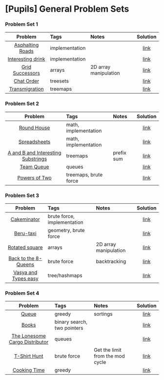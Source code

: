 # [Pupils] General Problem Sets

### Problem Set 1
| Problem           | Tags         | Notes  | Solution |
| :-----------: |:-------------| :---------|:--------------:|
| [Asphalting Roads](http://codeforces.com/problemset/problem/583/A) | implementation | | [link](http://codeforces.com/contest/583/submission/14749293) |
| [Interesting drink](http://codeforces.com/problemset/problem/706/B) | implementation | | [link](http://codeforces.com/contest/706/submission/19789121) |
| [Grid Successors](https://uva.onlinejudge.org/index.php?option=onlinejudge&page=show_problem&problem=2628) | arrays | 2D array manipulation | [link](https://github.com/AhmadElsagheer/UVa-Solutions/blob/master/v115/GridSuccessors_UVa11581.java) |
| [Chat Order](http://codeforces.com/problemset/problem/637/B) | treesets | | [link](http://codeforces.com/contest/637/submission/17594248) |
| [Transmigration](http://codeforces.com/problemset/problem/105/A) | treemaps | | [link](http://codeforces.com/contest/105/submission/19847729) |

### Problem Set 2
| Problem           | Tags         | Notes  | Solution |
| :-----------: |:-------------| :---------|:--------------:|
| [Round House](http://codeforces.com/problemset/problem/659/A) | math, implementation | | [link](http://codeforces.com/contest/659/submission/17224376) |
| [Spreadsheets](http://codeforces.com/problemset/problem/1/B) | math, implementation | | [link](http://codeforces.com/contest/1/submission/12257458) |
| [A and B and Interesting Substrings](http://codeforces.com/problemset/problem/519/D) | treemaps | prefix sum | [link](http://codeforces.com/contest/519/submission/18131191) |
| [Team Queue](https://uva.onlinejudge.org/index.php?option=com_onlinejudge&Itemid=8&page=show_problem&problem=481) | queues | | [link](https://github.com/AhmadElsagheer/UVa-Solutions/blob/master/v005/TeamQueue_UVa540.java) |
| [Powers of Two](http://codeforces.com/problemset/problem/702/B)	|	treemaps, brute force | | [link](http://codeforces.com/contest/702/submission/19483223) |


### Problem Set 3
| Problem           | Tags         | Notes  | Solution |
| :-----------: |:-------------| :---------|:--------------:|
| [Cakeminator](http://codeforces.com/problemset/problem/330/A) | brute force, implementation | | [link](http://codeforces.com/contest/330/submission/11350645) |
| [Beru-taxi](http://codeforces.com/problemset/problem/706/A) | geometry, brute force | | [link](http://codeforces.com/contest/706/submission/19787899) |
| [Rotated square](https://uva.onlinejudge.org/index.php?option=onlinejudge&page=show_problem&problem=1796) | arrays | 2D array manipulation | [link](https://github.com/AhmadElsagheer/UVa-Solutions/blob/master/v108/RotatedSquare_UVa10855.java) |
| [Back to the 8-Queens](https://uva.onlinejudge.org/index.php?option=onlinejudge&page=show_problem&problem=2026) | brute force | backtracking | [link](https://github.com/AhmadElsagheer/UVa-Solutions/blob/master/v110/BackToThe8Queens_UVa11085.java) |
| [Vasya and Types	easy](http://codeforces.com/problemset/problem/87/B) | tree/hashmaps | | [link](http://codeforces.com/contest/87/submission/20625216) |


### Problem Set 4
| Problem           | Tags         | Notes  | Solution |
| :-----------: |:-------------| :---------|:--------------:|
| [Queue](http://codeforces.com/problemset/problem/545/D) | greedy | sortings  | [link](http://codeforces.com/contest/545/submission/12347250)  |																									
| [Books](http://codeforces.com/problemset/problem/279/B) | binary search, two pointers | | [link](http://codeforces.com/contest/279/submission/15561797) |
| [The Lonesome Cargo Distributor](https://uva.onlinejudge.org/index.php?option=onlinejudge&page=show_problem&problem=1113) | queues | | [link](https://github.com/AhmadElsagheer/UVa-Solutions/blob/master/v101/TheLonesomeCargoDistributor_UVa10172.java) |
| [T-Shirt Hunt](http://codeforces.com/contest/807/problem/B) | brute force | Get the limit from the mod cycle  | [link](http://codeforces.com/contest/807/submission/26964245) |
| [Cooking Time](http://codeforces.com/problemset/gymProblem/101498/F) | greedy | | [link](https://ideone.com/kbc7TV) |																									

